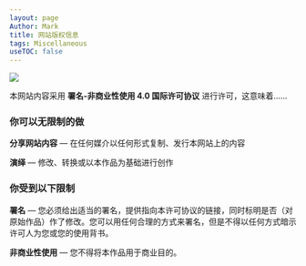 ```yaml
---
layout: page
Author: Mark
title: 网站版权信息
tags: Miscellaneous
useTOC: false
---
```


<img src="https://gitee.com/MarkYutianChen/mark-markdown-imagebed/raw/master/20210410233444.png" style="display:block; margin: 0 auto;"/>

本网站内容采用 **署名-非商业性使用 4.0 国际许可协议** 进行许可，这意味着……

### 你可以无限制的做

**分享网站内容** — 在任何媒介以任何形式复制、发行本网站上的内容

**演绎** — 修改、转换或以本作品为基础进行创作

### 你受到以下限制

<p><b>署名</b> — 您必须给出适当的署名，提供指向本许可协议的链接，同时标明是否（对原始作品）作了修改。您可以用任何合理的方式来署名，但是不得以任何方式暗示许可人为您或您的使用背书。</p>

<p><b>非商业性使用</b> — 您不得将本作品用于商业目的。</p>
